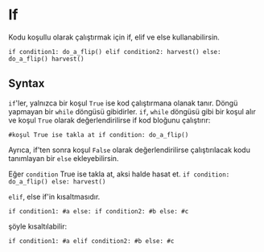 # If
Kodu koşullu olarak çalıştırmak için if, elif ve else kullanabilirsin.

`if condition1:
	do_a_flip()
elif condition2:
	harvest()
else:
	do_a_flip()
	harvest()`

## Syntax
`if`'ler, yalnızca bir koşul `True` ise kod çalıştırmana olanak tanır. Döngü yapmayan bir `while` döngüsü gibidirler.
`if`, `while` döngüsü gibi bir koşul alır ve koşul `True` olarak değerlendirilirse if kod bloğunu çalıştırır:

`#koşul True ise takla at
if condition:
	do_a_flip()`

Ayrıca, if'ten sonra koşul `False` olarak değerlendirilirse çalıştırılacak kodu tanımlayan bir `else` ekleyebilirsin.

Eğer `condition` True ise takla at, aksi halde hasat et.
`if condition:
	do_a_flip()
else:
	harvest()`

`elif`, else if'in kısaltmasıdır.

`if condition1:
	#a
else:
	if condition2:
		#b
	else:
		#c`

şöyle kısaltılabilir:

`if condition1:
	#a
elif condition2:
	#b
else:
	#c`

